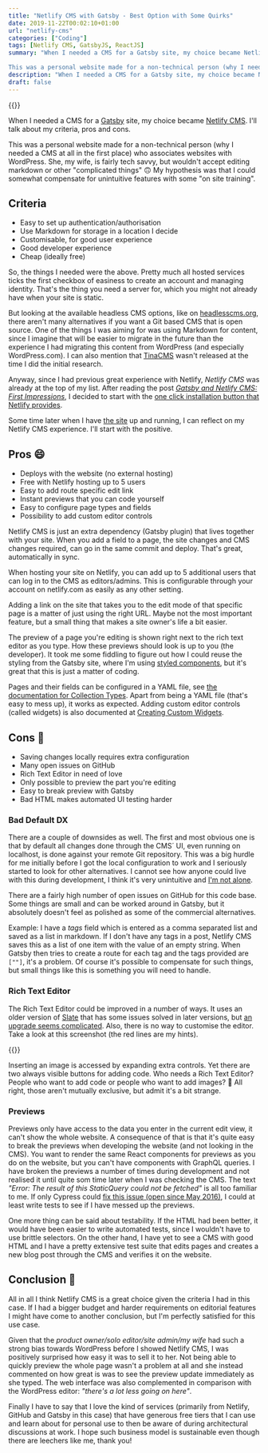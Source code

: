 ```yaml
---
title: "Netlify CMS with Gatsby - Best Option with Some Quirks"
date: 2019-11-22T00:02:10+01:00
url: "netlify-cms"
categories: ["Coding"]
tags: [Netlify CMS, GatsbyJS, ReactJS]
summary: "When I needed a CMS for a Gatsby site, my choice became Netlify CMS. I’ll talk about my criteria, pros and cons.

This was a personal website made for a non-technical person (why I needed a CMS at all in the first place) who associates websites with WordPress. She, my wife, is fairly tech savvy, but wouldn’t accept editing markdown or other “complicated things” 🙃 My hypothesis was that I could somewhat compensate for unintuitive features with some “on site training”."
description: "When I needed a CMS for a Gatsby site, my choice became Netlify CMS. I’ll talk about my criteria, pros and cons."
draft: false
---
```


{{<post-image image="hero-image.png" />}}

When I needed a CMS for a [Gatsby][14] site, my choice became [Netlify CMS][7]. I'll talk about my criteria, pros and cons.

This was a personal website made for a non-technical person (why I needed a CMS at all in the first place) who associates websites with WordPress. She, my wife, is fairly tech savvy, but wouldn't accept editing markdown or other "complicated things" 🙃 My hypothesis was that I could somewhat compensate for unintuitive features with some "on site training".

## Criteria

* Easy to set up authentication/authorisation
* Use Markdown for storage in a location I decide
* Customisable, for good user experience
* Good developer experience
* Cheap (ideally free)

So, the things I needed were the above. Pretty much all hosted services ticks the first checkbox of easiness to create an account and managing identity. That's the thing you need a server for, which you might not already have when your site is static.

But looking at the available headless CMS options, like on [headlesscms.org][2], there aren't many alternatives if you want a Git based CMS that is open source. One of the things I was aiming for was using Markdown for content, since I imagine that will be easier to migrate in the future than the experience I had migrating this content from WordPress (and especially WordPress.com). I can also mention that [TinaCMS][3] wasn't released at the time I did the initial research.

Anyway, since I had previous great experience with Netlify, _Netlify CMS_ was already at the top of my list. After reading the post [_Gatsby and Netlify CMS: First Impressions_][1], I decided to start with the [one click installation button that Netlify provides][4]. 

Some time later when I have [the site][5] up and running, I can reflect on my Netlify CMS experience. I'll start with the positive.

## Pros 😄

* Deploys with the website (no external hosting)
* Free with Netlify hosting up to 5 users
* Easy to add route specific edit link
* Instant previews that you can code yourself
* Easy to configure page types and fields
* Possibility to add custom editor controls

Netlify CMS is just an extra dependency (Gatsby plugin) that lives together with your site. When you add a field to a page, the site changes and CMS changes required, can go in the same commit and deploy. That's great, automatically in sync. 

When hosting your site on Netlify, you can add up to 5 additional users that can log in to the CMS as editors/admins. This is configurable through your account on netlify.com as easily as any other setting.

Adding a link on the site that takes you to the edit mode of that specific page is a matter of just using the right URL. Maybe not the most important feature, but a small thing that makes a site owner's life a bit easier.

The preview of a page you're editing is shown right next to the rich text editor as you type. How these previews should look is up to you (the developer). It took me some fiddling to figure out how I could reuse the styling from the Gatsby site, where I'm using [styled components][6], but it's great that this is just a matter of coding.

Pages and their fields can be configured in a YAML file, see [the documentation for Collection Types][8]. Apart from being a YAML file (that's easy to mess up), it works as expected. Adding custom editor controls (called widgets) is also documented at [Creating Custom Widgets][9].


## Cons 🙁

* Saving changes locally requires extra configuration
* Many open issues on GitHub
* Rich Text Editor in need of love
* Only possible to preview the part you're editing
* Easy to break preview with Gatsby
* Bad HTML makes automated UI testing harder

### Bad Default DX

There are a couple of downsides as well. The first and most obvious one is that by default all changes done through the CMS´ UI, even running on localhost, is done against your remote Git repository. This was a big hurdle for me initially before I got the local configuration to work and I seriously started to look for other alternatives. I cannot see how anyone could live with this during development, I think it's very unintuitive and [I'm not alone][10]. 

There are a fairly high number of open issues on GitHub for this code base. Some things are small and can be worked around in Gatsby, but it absolutely doesn't feel as polished as some of the commercial alternatives. 

Example: I have a _tags_ field which is entered as a comma separated list and saved as a list in markdown. If I don't have any tags in a post, Netlify CMS saves this as a list of one item with the value of an empty string. When Gatsby then tries to create a route for each tag and the tags provided are `[""]`, it's a problem. Of course it's possible to compensate for such things, but small things like this is something you will need to handle.

### Rich Text Editor

The Rich Text Editor could be improved in a number of ways. It uses an older version of [Slate][11] that has some issues solved in later versions, but [an upgrade seems complicated][12]. Also, there is no way to customise the editor. Take a look at this screenshot (the red lines are my hints).

{{<post-image image="insert-image.png" width="700" />}}

Inserting an image is accessed by expanding extra controls. Yet there are two always visible buttons for adding code. Who needs a Rich Text Editor? People who want to add code or people who want to add images? 🤔 All right, those aren't mutually exclusive, but admit it's a bit strange.

### Previews
Previews only have access to the data you enter in the current edit view, it can't show the whole website. A consequence of that is that it's quite easy to break the previews when developing the website (and not looking in the CMS). You want to render the same React components for previews as you do on the website, but you can't have components with GraphQL queries. I have broken the previews a number of times during development and not realised it until quite som time later when I was checking the CMS. The text _"Error: The result of this StaticQuery could not be fetched"_ is all too familiar to me. If only Cypress could [fix this issue (open since May 2016)][13], I could at least write tests to see if I have messed up the previews.

One more thing can be said about testability. If the HTML had been better, it would have been easier to write automated tests, since I wouldn't have to use brittle selectors. On the other hand, I have yet to see a CMS with good HTML and I have a pretty extensive test suite that edits pages and creates a new blog post through the CMS and verifies it on the website.

## Conclusion 🙂

All in all I think Netlify CMS is a great choice given the criteria I had in this case. If I had a bigger budget and harder requirements on editorial features I might have come to another conclusion, but I'm perfectly satisfied for this use case.

Given that the _product owner/solo editor/site admin/my wife_ had such a strong bias towards WordPress before I showed Netlify CMS, I was positively surprised how easy it was to sell it to her. Not being able to quickly preview the whole page wasn't a problem at all and she instead commented on how great is was to see the preview update immediately as she typed. The web interface was also complemented in comparison with the WordPress editor: _"there's a lot less going on here"_.

Finally I have to say that I love the kind of services (primarily from Netlify, GitHub and Gatsby in this case) that have generous free tiers that I can use and learn about for personal use to then be aware of during architectural discussions at work. I hope such business model is sustainable even though there are leechers like me, thank you!

[1]: https://dev.to/steelvoltage/gatsby-and-netlify-cms-first-impressions-4ink
[2]: https://headlesscms.org/
[3]: https://headlesscms.org/projects/tinacms
[4]: https://templates.netlify.com/template/gatsby-blog-with-netlify-cms/
[5]: https://github.com/henriksommerfeld/isabel-blog
[6]: https://www.styled-components.com/
[7]: https://www.netlifycms.org/
[8]: https://www.netlifycms.org/docs/collection-types/
[9]: https://www.netlifycms.org/docs/custom-widgets/
[10]: https://github.com/netlify/netlify-cms/issues/2335
[11]: https://www.slatejs.org/#/rich-text
[12]: https://github.com/netlify/netlify-cms/issues/2402
[13]: https://github.com/cypress-io/cypress/issues/136
[14]: https://www.gatsbyjs.org/